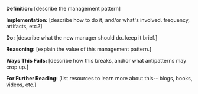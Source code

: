 **Definition:** [describe the management pattern]

**Implementation:** [describe how to do it, and/or what's involved.
frequency, artifacts, etc.?]

**Do:** [describe what the new manager should do.  keep it brief.]

**Reasoning:** [explain the value of this management pattern.]

**Ways This Fails:** [describe how this breaks, and/or what antipatterns may crop up.]

**For Further Reading:** [list resources to learn more about this-- blogs, books, videos, etc.]
